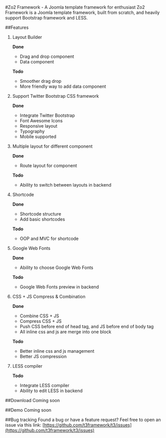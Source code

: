 #Zo2 Framework - A Joomla template framework for enthusiast
Zo2 Framework is a Joomla template framework, built from scratch, and heavily support Bootstrap framework and LESS.

##Features
1. Layout Builder

	**Done**
	+ Drag and drop component
	+ Data component
	
	**Todo**
	+ Smoother drag drop
	+ More friendly way to add data component
2. Support Twitter Bootstrap CSS framework

	**Done**
	+ Integrate Twitter Bootstrap
	+ Font Awesome Icons
	+ Responsive layout
	+ Typography
	+ Mobile supported
3. Multiple layout for different component

	**Done**
	+ Route layout for component
	
	**Todo**
	+ Ability to switch between layouts in backend
4. Shortcode

	**Done**
	+ Shortcode structure
	+ Add basic shortcodes
	
	**Todo**
	+ OOP and MVC for shortcode
5. Google Web Fonts

	**Done**
	+ Ability to choose Google Web Fonts
	
	**Todo**
	+ Google Web Fonts preview in backend
6. CSS + JS Compress & Combination
	
	**Done**
	+ Combine CSS + JS
	+ Compress CSS + JS
	+ Push CSS before end of head tag, and JS before end of body tag
	+ All inline css and js are merge into one block
	
	**Todo**
	+ Better inline css and js management
	+ Better JS compression
7. LESS compiler

	**Todo**
	+ Integrate LESS compiler
	+ Ability to edit LESS in backend

##Download
Coming soon

##Demo
Coming soon

##Bug tracking
Found a bug or have a feature request? Feel free to open an issue via this link:
[https://github.com/t3framework/t3/issues](https://github.com/t3framework/t3/issues)